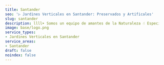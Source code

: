 ```yaml
---
title: Santander
seo: '▷ Jardines Verticales en Santander: Preservados y Artificales'
slug: santander
description: llll➤ Somos un equipo de amantes de la Naturaleza ☝ Especializadas en Diseño de Interiores con Jardines Verticales en Santander.
image: base/logo.png
service_types:
- Jardines Verticales en Santander
service_areas:
- Santander
draft: false
noindex: false
---
```

